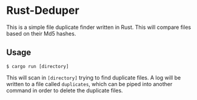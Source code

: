 Rust-Deduper
===

This is a simple file duplicate finder written in Rust. This will compare files based on their Md5 hashes.

Usage
---

	$ cargo run [directory]

This will scan in `[directory]` trying to find duplicate files. A log will be written to a file called `duplicates`, which can be piped into another command in order to delete the duplicate files.

